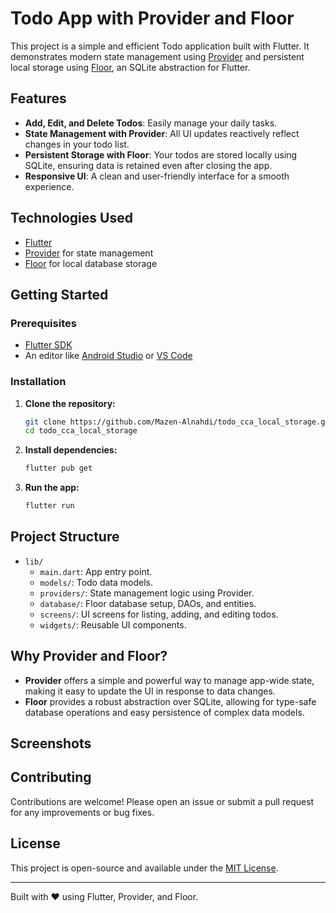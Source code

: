 # Todo App with Provider and Floor

This project is a simple and efficient Todo application built with Flutter. It demonstrates modern state management using [Provider](https://pub.dev/packages/provider) and persistent local storage using [Floor](https://pub.dev/packages/floor), an SQLite abstraction for Flutter.

## Features

- **Add, Edit, and Delete Todos**: Easily manage your daily tasks.
- **State Management with Provider**: All UI updates reactively reflect changes in your todo list.
- **Persistent Storage with Floor**: Your todos are stored locally using SQLite, ensuring data is retained even after closing the app.
- **Responsive UI**: A clean and user-friendly interface for a smooth experience.

## Technologies Used

- [Flutter](https://flutter.dev/)
- [Provider](https://pub.dev/packages/provider) for state management
- [Floor](https://pub.dev/packages/floor) for local database storage

## Getting Started

### Prerequisites

- [Flutter SDK](https://flutter.dev/docs/get-started/install)
- An editor like [Android Studio](https://developer.android.com/studio) or [VS Code](https://code.visualstudio.com/)

### Installation

1. **Clone the repository:**
   ```bash
   git clone https://github.com/Mazen-Alnahdi/todo_cca_local_storage.git
   cd todo_cca_local_storage
   ```

2. **Install dependencies:**
   ```bash
   flutter pub get
   ```

3. **Run the app:**
   ```bash
   flutter run
   ```

## Project Structure

- `lib/`
  - `main.dart`: App entry point.
  - `models/`: Todo data models.
  - `providers/`: State management logic using Provider.
  - `database/`: Floor database setup, DAOs, and entities.
  - `screens/`: UI screens for listing, adding, and editing todos.
  - `widgets/`: Reusable UI components.

## Why Provider and Floor?

- **Provider** offers a simple and powerful way to manage app-wide state, making it easy to update the UI in response to data changes.
- **Floor** provides a robust abstraction over SQLite, allowing for type-safe database operations and easy persistence of complex data models.

## Screenshots

<!-- Add screenshots here if available -->

## Contributing

Contributions are welcome! Please open an issue or submit a pull request for any improvements or bug fixes.

## License

This project is open-source and available under the [MIT License](LICENSE).

---

Built with ❤️ using Flutter, Provider, and Floor.
